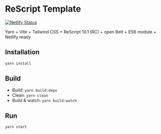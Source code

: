 # ReScript Template

[![Netlify Status](https://api.netlify.com/api/v1/badges/APIKEY/deploy-status)](https://app.netlify.com/sites/WEBSITE/deploys)

Yarn + Vite + Tailwind CSS + ReScript 10.1 (RC) + open Belt + ES6 module + Netlify ready

## Installation

```sh
yarn install
```

## Build

- Build: `yarn build:deps`
- Clean: `yarn clean`
- Build & watch: `yarn build:watch`

## Run

```sh
yarn start
```
